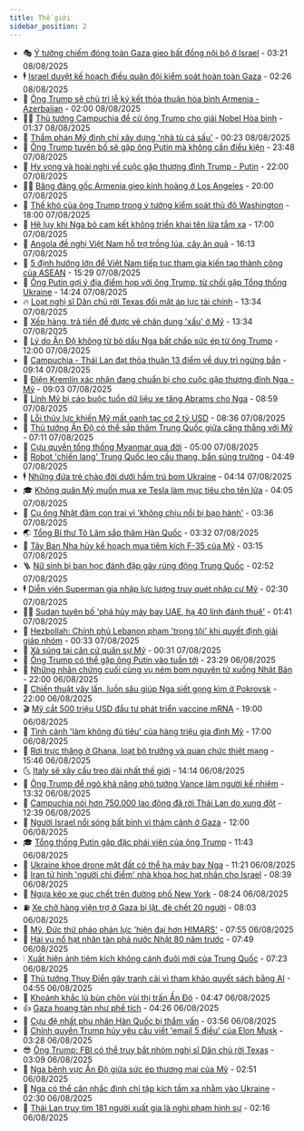 ```yaml
---
title: Thế giới
sidebar_position: 2
---
```


<!-- vnexpress-the-gioi:START -->
- 🎭 [Ý tưởng chiếm đóng toàn Gaza gieo bất đồng nội bộ ở Israel](https://vnexpress.net/y-tuong-chiem-dong-toan-gaza-gieo-bat-dong-noi-bo-o-israel-4924071.html) - 03:21 08/08/2025
- 🕴 [Israel duyệt kế hoạch điều quân đội kiểm soát hoàn toàn Gaza](https://vnexpress.net/israel-duyet-ke-hoach-dieu-quan-doi-kiem-soat-hoan-toan-gaza-4924134.html) - 02:26 08/08/2025
- 🤭 [Ông Trump sẽ chủ trì lễ ký kết thỏa thuận hòa bình Armenia - Azerbaijan](https://vnexpress.net/ong-trump-se-chu-tri-le-ky-ket-thoa-thuan-hoa-binh-armenia-azerbaijan-4924157.html) - 02:00 08/08/2025
- 🧑‍💻 [Thủ tướng Campuchia đề cử ông Trump cho giải Nobel Hòa bình](https://vnexpress.net/thu-tuong-campuchia-de-cu-ong-trump-cho-giai-nobel-hoa-binh-4924173.html) - 01:37 08/08/2025
- 🦏 [Thẩm phán Mỹ đình chỉ xây dựng &#39;nhà tù cá sấu&#39;](https://vnexpress.net/tham-phan-my-dinh-chi-xay-dung-nha-tu-ca-sau-4924127.html) - 00:23 08/08/2025
- 🦒 [Ông Trump tuyên bố sẽ gặp ông Putin mà không cần điều kiện](https://vnexpress.net/ong-trump-tuyen-bo-se-gap-ong-putin-ma-khong-can-dieu-kien-4924126.html) - 23:48 07/08/2025
- 🌈 [Hy vọng và hoài nghi về cuộc gặp thượng đỉnh Trump - Putin](https://vnexpress.net/hy-vong-va-hoai-nghi-ve-cuoc-gap-thuong-dinh-trump-putin-4923908.html) - 22:00 07/08/2025
- 🧑‍🏫 [Băng đảng gốc Armenia gieo kinh hoàng ở Los Angeles](https://vnexpress.net/bang-dang-goc-armenia-gieo-kinh-hoang-o-los-angeles-4923064.html) - 20:00 07/08/2025
- 🐲 [Thế khó của ông Trump trong ý tưởng kiểm soát thủ đô Washington](https://vnexpress.net/the-kho-cua-ong-trump-trong-y-tuong-kiem-soat-thu-do-washington-4923706.html) - 18:00 07/08/2025
- 🦒 [Hệ lụy khi Nga bỏ cam kết không triển khai tên lửa tầm xa](https://vnexpress.net/he-luy-khi-nga-bo-cam-ket-khong-trien-khai-ten-lua-tam-xa-4923637.html) - 17:00 07/08/2025
- 🐻 [Angola đề nghị Việt Nam hỗ trợ trồng lúa, cây ăn quả](https://vnexpress.net/angola-de-nghi-viet-nam-ho-tro-trong-lua-cay-an-qua-4924110.html) - 16:13 07/08/2025
- 🚀 [5 định hướng lớn để Việt Nam tiếp tục tham gia kiến tạo thành công của ASEAN](https://vnexpress.net/5-dinh-huong-lon-de-viet-nam-tiep-tuc-tham-gia-kien-tao-thanh-cong-cua-asean-4924099.html) - 15:29 07/08/2025
- 🥰 [Ông Putin gợi ý địa điểm họp với ông Trump, từ chối gặp Tổng thống Ukraine](https://vnexpress.net/ong-putin-goi-y-dia-diem-hop-voi-ong-trump-tu-choi-gap-tong-thong-ukraine-4924086.html) - 14:24 07/08/2025
- 🔥 [Loạt nghị sĩ Dân chủ rời Texas đối mặt áp lực tài chính](https://vnexpress.net/loat-nghi-si-dan-chu-roi-texas-doi-mat-ap-luc-tai-chinh-4924065.html) - 13:34 07/08/2025
- 🥳 [Xếp hàng, trả tiền để được vẽ chân dung &#39;xấu&#39; ở Mỹ](https://vnexpress.net/xep-hang-tra-tien-de-duoc-ve-chan-dung-xau-o-my-4923924.html) - 13:34 07/08/2025
- 💼 [Lý do Ấn Độ không từ bỏ dầu Nga bất chấp sức ép từ ông Trump](https://vnexpress.net/ly-do-an-do-khong-tu-bo-dau-nga-bat-chap-suc-ep-tu-ong-trump-4923742.html) - 12:00 07/08/2025
- 🤡 [Campuchia - Thái Lan đạt thỏa thuận 13 điểm về duy trì ngừng bắn](https://vnexpress.net/campuchia-thai-lan-dat-thoa-thuan-13-diem-ve-duy-tri-ngung-ban-4923997.html) - 09:14 07/08/2025
- 🌁 [Điện Kremlin xác nhận đang chuẩn bị cho cuộc gặp thượng đỉnh Nga - Mỹ](https://vnexpress.net/dien-kremlin-xac-nhan-dang-chuan-bi-cho-cuoc-gap-thuong-dinh-nga-my-4923981.html) - 09:03 07/08/2025
- 🤩 [Lính Mỹ bị cáo buộc tuồn dữ liệu xe tăng Abrams cho Nga](https://vnexpress.net/linh-my-bi-cao-buoc-tuon-du-lieu-xe-tang-abrams-cho-nga-4923910.html) - 08:59 07/08/2025
- 🎉 [Lỗi thủy lực khiến Mỹ mất oanh tạc cơ 2 tỷ USD](https://vnexpress.net/loi-thuy-luc-khien-my-mat-oanh-tac-co-2-ty-usd-4923928.html) - 08:36 07/08/2025
- 🎉 [Thủ tướng Ấn Độ có thể sắp thăm Trung Quốc giữa căng thẳng với Mỹ](https://vnexpress.net/thu-tuong-an-do-co-the-sap-tham-trung-quoc-giua-cang-thang-voi-my-4923882.html) - 07:11 07/08/2025
- 🌁 [Cựu quyền tổng thống Myanmar qua đời](https://vnexpress.net/cuu-quyen-tong-thong-myanmar-qua-doi-4923872.html) - 05:00 07/08/2025
- 🌊 [Robot &#39;chiến lang&#39; Trung Quốc leo cầu thang, bắn súng trường](https://vnexpress.net/robot-chien-lang-trung-quoc-leo-cau-thang-ban-sung-truong-4923807.html) - 04:49 07/08/2025
- 🕴 [Những đứa trẻ chào đời dưới hầm trú bom Ukraine](https://vnexpress.net/nhung-dua-tre-chao-doi-duoi-ham-tru-bom-ukraine-4923639.html) - 04:14 07/08/2025
- 🎓 [Không quân Mỹ muốn mua xe Tesla làm mục tiêu cho tên lửa](https://vnexpress.net/khong-quan-my-muon-mua-xe-tesla-lam-muc-tieu-cho-ten-lua-4923784.html) - 04:05 07/08/2025
- 🦩 [Cụ ông Nhật đâm con trai vì &#39;không chịu nổi bị bạo hành&#39;](https://vnexpress.net/cu-ong-nhat-dam-con-trai-vi-khong-chiu-noi-bi-bao-hanh-4923721.html) - 03:36 07/08/2025
- 🌏 [Tổng Bí thư Tô Lâm sắp thăm Hàn Quốc](https://vnexpress.net/tong-bi-thu-to-lam-sap-tham-han-quoc-4923775.html) - 03:32 07/08/2025
- 🌋 [Tây Ban Nha hủy kế hoạch mua tiêm kích F-35 của Mỹ](https://vnexpress.net/tay-ban-nha-huy-ke-hoach-mua-tiem-kich-f-35-cua-my-4923763.html) - 03:15 07/08/2025
- 🪜 [Nữ sinh bị bạn học đánh đập gây rúng động Trung Quốc](https://vnexpress.net/nu-sinh-bi-ban-hoc-danh-dap-gay-rung-dong-trung-quoc-4923750.html) - 02:52 07/08/2025
- 🕴 [Diễn viên Superman gia nhập lực lượng truy quét nhập cư Mỹ](https://vnexpress.net/dien-vien-superman-gia-nhap-luc-luong-truy-quet-nhap-cu-my-4923738.html) - 02:30 07/08/2025
- 🧑‍🏫 [Sudan tuyên bố &#39;phá hủy máy bay UAE, hạ 40 lính đánh thuê&#39;](https://vnexpress.net/sudan-tuyen-bo-pha-huy-may-bay-uae-ha-40-linh-danh-thue-4923697.html) - 01:41 07/08/2025
- 🌮 [Hezbollah: Chính phủ Lebanon phạm &#39;trọng tội&#39; khi quyết định giải giáp nhóm](https://vnexpress.net/hezbollah-chinh-phu-lebanon-pham-trong-toi-khi-quyet-dinh-giai-giap-nhom-4923694.html) - 00:33 07/08/2025
- 🚦 [Xả súng tại căn cứ quân sự Mỹ](https://vnexpress.net/xa-sung-tai-can-cu-quan-su-my-4923693.html) - 00:31 07/08/2025
- 💫 [Ông Trump có thể gặp ông Putin vào tuần tới](https://vnexpress.net/ong-trump-co-the-gap-ong-putin-vao-tuan-toi-4923691.html) - 23:29 06/08/2025
- 🤡 [Những nhân chứng cuối cùng vụ ném bom nguyên tử xuống Nhật Bản](https://vnexpress.net/nhung-nhan-chung-cuoi-cung-vu-nem-bom-nguyen-tu-xuong-nhat-ban-4923231.html) - 22:00 06/08/2025
- 🦣 [Chiến thuật vây lấn, luồn sâu giúp Nga siết gọng kìm ở Pokrovsk](https://vnexpress.net/chien-thuat-vay-lan-luon-sau-giup-nga-siet-gong-kim-o-pokrovsk-4922628.html) - 22:00 06/08/2025
- 🎬 [Mỹ cắt 500 triệu USD đầu tư phát triển vaccine mRNA](https://vnexpress.net/my-cat-500-trieu-usd-dau-tu-phat-trien-vaccine-mrna-4923498.html) - 19:00 06/08/2025
- 🎉 [Tình cảnh &#39;làm không đủ tiêu&#39; của hàng triệu gia đình Mỹ](https://vnexpress.net/tinh-canh-lam-khong-du-tieu-cua-hang-trieu-gia-dinh-my-4922996.html) - 17:00 06/08/2025
- 🎡 [Rơi trực thăng ở Ghana, loạt bộ trưởng và quan chức thiệt mạng](https://vnexpress.net/roi-truc-thang-o-ghana-loat-bo-truong-va-quan-chuc-thiet-mang-4923663.html) - 15:46 06/08/2025
- 🌜 [Italy sẽ xây cầu treo dài nhất thế giới](https://vnexpress.net/italy-se-xay-cau-treo-dai-nhat-the-gioi-4923630.html) - 14:14 06/08/2025
- 🎡 [Ông Trump để ngỏ khả năng phó tướng Vance làm người kế nhiệm](https://vnexpress.net/ong-trump-de-ngo-kha-nang-pho-tuong-vance-lam-nguoi-ke-nhiem-4923619.html) - 13:32 06/08/2025
- 🤗 [Campuchia nói hơn 750.000 lao động đã rời Thái Lan do xung đột](https://vnexpress.net/campuchia-noi-hon-750-000-lao-dong-da-roi-thai-lan-do-xung-dot-4923601.html) - 12:39 06/08/2025
- 🦩 [Người Israel nổi sóng bất bình vì thảm cảnh ở Gaza](https://vnexpress.net/nguoi-israel-noi-song-bat-binh-vi-tham-canh-o-gaza-4923171.html) - 12:00 06/08/2025
- 🎓 [Tổng thống Putin gặp đặc phái viên của ông Trump](https://vnexpress.net/tong-thong-putin-gap-dac-phai-vien-cua-ong-trump-4923610.html) - 11:43 06/08/2025
- 🌁 [Ukraine khoe drone mặt đất có thể hạ máy bay Nga](https://vnexpress.net/ukraine-khoe-drone-mat-dat-co-the-ha-may-bay-nga-4923527.html) - 11:21 06/08/2025
- 🤩 [Iran tử hình &#39;người chỉ điểm&#39; nhà khoa học hạt nhân cho Israel](https://vnexpress.net/iran-tu-hinh-nguoi-chi-diem-nha-khoa-hoc-hat-nhan-cho-israel-4923429.html) - 08:39 06/08/2025
- 👹 [Ngựa kéo xe gục chết trên đường phố New York](https://vnexpress.net/ngua-keo-xe-guc-chet-tren-duong-pho-new-york-4923441.html) - 08:24 06/08/2025
- ⛽️ [Xe chở hàng viện trợ ở Gaza bị lật, đè chết 20 người](https://vnexpress.net/xe-cho-hang-vien-tro-o-gaza-bi-lat-de-chet-20-nguoi-4923420.html) - 08:03 06/08/2025
- 🚀 [Mỹ, Đức thử pháo phản lực &#39;hiện đại hơn HIMARS&#39;](https://vnexpress.net/my-duc-thu-phao-phan-luc-hien-dai-hon-himars-4923369.html) - 07:55 06/08/2025
- 🎡 [Hai vụ nổ hạt nhân tàn phá nước Nhật 80 năm trước](https://vnexpress.net/hai-vu-no-hat-nhan-tan-pha-nuoc-nhat-80-nam-truoc-4923377.html) - 07:49 06/08/2025
- 🕯 [Xuất hiện ảnh tiêm kích không cánh đuôi mới của Trung Quốc](https://vnexpress.net/xuat-hien-anh-tiem-kich-khong-canh-duoi-moi-cua-trung-quoc-4923255.html) - 07:23 06/08/2025
- 🐻 [Thủ tướng Thụy Điển gây tranh cãi vì tham khảo quyết sách bằng AI](https://vnexpress.net/thu-tuong-thuy-dien-gay-tranh-cai-vi-tham-khao-quyet-sach-bang-ai-4923351.html) - 04:55 06/08/2025
- 🚦 [Khoảnh khắc lũ bùn chôn vùi thị trấn Ấn Độ](https://vnexpress.net/khoanh-khac-lu-bun-chon-vui-thi-tran-an-do-4923350.html) - 04:47 06/08/2025
- 👍 [Gaza hoang tàn như phế tích](https://vnexpress.net/gaza-hoang-tan-nhu-phe-tich-4923315.html) - 04:26 06/08/2025
- 🚀 [Cựu đệ nhất phu nhân Hàn Quốc bị thẩm vấn](https://vnexpress.net/cuu-de-nhat-phu-nhan-han-quoc-bi-tham-van-4923319.html) - 03:56 06/08/2025
- 🌮 [Chính quyền Trump hủy yêu cầu viết &#39;email 5 điều&#39; của Elon Musk](https://vnexpress.net/chinh-quyen-trump-huy-yeu-cau-viet-email-5-dieu-cua-elon-musk-4923227.html) - 03:28 06/08/2025
- 😎 [Ông Trump: FBI có thể truy bắt nhóm nghị sĩ Dân chủ rời Texas](https://vnexpress.net/ong-trump-fbi-co-the-truy-bat-nhom-nghi-si-dan-chu-roi-texas-4923217.html) - 03:09 06/08/2025
- 🐲 [Nga bênh vực Ấn Độ giữa sức ép thương mại của Mỹ](https://vnexpress.net/nga-benh-vuc-an-do-giua-suc-ep-thuong-mai-cua-my-4923209.html) - 02:51 06/08/2025
- 💫 [Nga có thể cân nhắc đình chỉ tập kích tầm xa nhằm vào Ukraine](https://vnexpress.net/nga-co-the-can-nhac-dinh-chi-tap-kich-tam-xa-nham-vao-ukraine-4923225.html) - 02:30 06/08/2025
- 👀 [Thái Lan truy tìm 181 người xuất gia là nghi phạm hình sự](https://vnexpress.net/thai-lan-truy-tim-181-nguoi-xuat-gia-la-nghi-pham-hinh-su-4923213.html) - 02:16 06/08/2025<!-- vnexpress-the-gioi:END -->